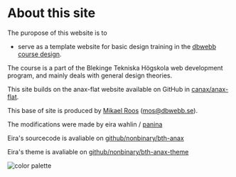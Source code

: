 About this site
==============================================

The puropose of this website is to

- serve as a template website for basic design
training in the [dbwebb course design](http://dbwebb.se/design).

The course is a part of the Blekinge Tekniska Högskola web development
program, and mainly deals with general design theories.

This site builds on the anax-flat website available on GitHub in [canax/anax-flat](git@github.com:canax/anax-flat.git).

This base of site is produced by [Mikael Roos](https://mikaelroos.se) (mos@dbwebb.se).  

The modifications were made by eira wahlin /
[panina](mailto:panina@nonbinary.me)   

Eira's sourcecode is avaliable on [github/nonbinary/bth-anax](https://github.com/nonbinary/bth-anax) 

Eira's theme is avaliable on [github/nonbinary/bth-anax-theme](https://github.com/nonbinary/bth-anax-theme) 

![color palette](img/colours.jpg)
